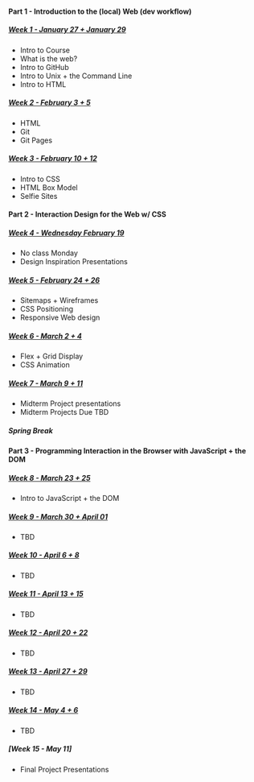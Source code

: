 #### Part 1 - Introduction to the (local) Web (dev workflow)
##### [Week 1 - January 27 + January 29](https://github.com/rebleo/webDevSpring2020/wiki/Week-01)
* Intro to Course
* What is the web?
* Intro to GitHub
* Intro to Unix + the Command Line
* Intro to HTML


##### [Week 2 - February 3 + 5](https://github.com/rebleo/webDevSpring2020/wiki/Week-02)
* HTML
* Git
* Git Pages


##### [Week 3 - February 10 + 12](https://github.com/rebleo/webDevSpring2020/wiki/Week-03)
* Intro to CSS
* HTML Box Model
* Selfie Sites

#### Part 2 - Interaction Design for the Web w/ CSS
##### [Week 4 - Wednesday February 19](https://github.com/rebleo/webDevSpring2020/wiki/Week-04)
* No class Monday
* Design Inspiration Presentations

##### [Week 5 - February 24 + 26](https://github.com/rebleo/webDevSpring2020/wiki/Week-05)
* Sitemaps + Wireframes
* CSS Positioning
* Responsive Web design

##### [Week 6 - March 2 + 4](https://github.com/rebleo/webDevSpring2020/wiki/Week-06)
* Flex + Grid Display
* CSS Animation
##### [Week 7 -  March 9 + 11](https://github.com/rebleo/webDevSpring2020/wiki/Week-07)
* Midterm Project presentations
* Midterm Projects Due TBD
##### Spring Break
#### Part 3 - Programming Interaction in the Browser with JavaScript + the DOM
##### [Week 8 - March 23 + 25](https://github.com/rebleo/webDevSpring2020/wiki/Week-08)
* Intro to JavaScript + the DOM
##### [Week 9 - March 30 + April 01](https://github.com/rebleo/webDevSpring2020/wiki/Week-09)
* TBD
##### [Week 10 - April 6 + 8](https://github.com/rebleo/webDevSpring2020/wiki/Week-10)
* TBD
##### [Week 11 - April 13 + 15](https://github.com/rebleo/webDevSpring2020/wiki/Week-11)
* TBD
##### [Week 12 - April 20 + 22](https://github.com/rebleo/webDevSpring2020/wiki/Week-12)
* TBD
##### [Week 13 - April 27 + 29](https://github.com/rebleo/webDevSpring2020/wiki/Week-13,-14---15)
* TBD
##### [Week 14 - May 4 + 6](https://github.com/rebleo/webDevSpring2020/wiki/Week-13,-14---15)
* TBD
##### [Week 15 - May 11]
* Final Project Presentations
